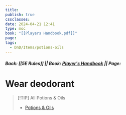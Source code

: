 ```yaml
---
title: 
publish: true
cssclasses: 
date: 2024-04-21 12:41
type: moc
book: "[[Players Handbook.pdf]]"
page: 
tags:
  - DnD/Items/potions-oils
---
```

##### Back: [[5E Rules]] || Book: [Player's Handbook](https://drive.google.com/drive/folders/1O5bhpYizcIT5xxAoLOuzCRht_PVS7VSG?usp=sharing) || Page: 
# Wear deodorant


> [!TIP] All Potions & Oils
> - [Potions & Oils](https://benl0.github.io/The-Editors-Dungeon/tags/DnD/Items/potions-oils)
